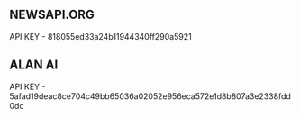 ## NEWSAPI.ORG 
API KEY - 818055ed33a24b11944340ff290a5921

## ALAN AI
API KEY - 5afad19deac8ce704c49bb65036a02052e956eca572e1d8b807a3e2338fdd0dc